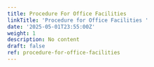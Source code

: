 ```yaml
---
title: Procedure For Office Facilities
linkTitle: 'Procedure for Office Facilities '
date: '2025-05-01T23:55:00Z'
weight: 1
description: No content
draft: false
ref: procedure-for-office-facilities
---
```



